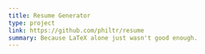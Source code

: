 ```yaml
---
title: Resume Generator
type: project
link: https://github.com/philtr/resume
summary: Because LaTeX alone just wasn't good enough.
---
```


